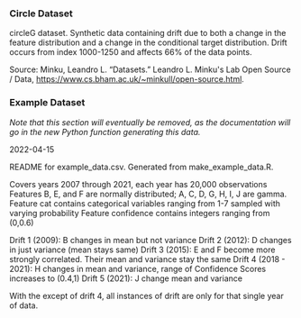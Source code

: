 ### Circle Dataset

circleG dataset.
Synthetic data containing drift due to both a change in the feature distribution and a change in the 
conditional target distribution. Drift occurs from index 1000-1250 and affects 66% of the data points.

Source: 
Minku, Leandro L. “Datasets.” Leandro L. Minku's Lab Open Source / Data, https://www.cs.bham.ac.uk/~minkull/open-source.html.

### Example Dataset

*Note that this section will eventually be removed, as the documentation will go in the new Python function generating this data.*

2022-04-15

README for example_data.csv.
Generated from make_example_data.R.

Covers years 2007 through 2021, each year has 20,000 observations
Features B, E, and F are normally distributed; A, C, D, G, H, I, J are gamma.
Feature cat contains categorical variables ranging from 1-7 sampled with varying probability
Feature confidence contains integers ranging from (0,0.6)

Drift 1 (2009): B changes in mean but not variance
Drift 2 (2012): D changes in just variance (mean stays same)
Drift 3 (2015): E and F become more strongly correlated. Their mean and variance stay the same
Drift 4 (2018 - 2021): H changes in mean and variance, range of Confidence Scores increases to (0.4,1)
Drift 5 (2021): J change mean and variance 

With the except of drift 4, all instances of drift are only for that single year of data. 
